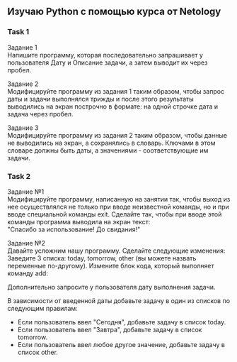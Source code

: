 ## Изучаю Python с помощью курса от Netology

### Task 1
Задание 1\
Напишите программу, которая последовательно запрашивает у пользователя 
Дату и Описание задачи, а затем выводит их через пробел.

Задание 2 \
Модифицируйте программу из задания 1 таким образом, чтобы запрос 
даты и задачи выполнялся трижды и после этого результаты выводились 
на экран построчно в формате: на одной строчке дата и задача через пробел.

Задание 3 \
Модифицируйте программу из задания 2 таким образом, чтобы данные 
не выводились на экран, а сохранялись в словарь. Ключами в этом словаре 
должны быть даты, а значениями - соответствующие им задачи.

### Task 2
Задание №1\
Модифицируйте программу, написанную на занятии так, чтобы выход из нее 
осуществлялся не только при вводе неизвестной команды, но и при вводе 
специальной команды exit. Сделайте так, чтобы при вводе этой команды 
программа выводила на экран текст: \
"Спасибо за использование! До свидания!"

Задание №2\
Давайте усложним нашу программу. Сделайте следующие изменения:
Заведите 3 списка: today, tomorrow, other (вы можете назвать переменные 
по-другому). Измените блок кода, который выполняет команду add:

Дополнительно запросите у пользователя дату выполнения задачи.

В зависимости от введенной даты добавьте задачу в один из списков по следующим правилам:
+ Если пользователь ввел "Сегодня", добавьте задачу в список today.
+ Если пользователь ввел "Завтра", добавьте задачу в список tomorrow.
+ Если пользователь ввел любое другое значение, добавьте задачу в список other.